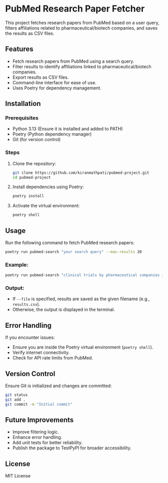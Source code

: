 # PubMed Research Paper Fetcher

This project fetches research papers from PubMed based on a user query, filters affiliations related to pharmaceutical/biotech companies, and saves the results as CSV files.

## Features
- Fetch research papers from PubMed using a search query.
- Filter results to identify affiliations linked to pharmaceutical/biotech companies.
- Export results as CSV files.
- Command-line interface for ease of use.
- Uses Poetry for dependency management.

## Installation
### Prerequisites
- Python 3.13 (Ensure it is installed and added to PATH)
- Poetry (Python dependency manager)
- Git (for version control)

### Steps
1. Clone the repository:
   ```sh
   git clone https://github.com/kiranmathpati/pubmed-project.git
   cd pubmed-project
   ```
2. Install dependencies using Poetry:
   ```sh
   poetry install
   ```
3. Activate the virtual environment:
   ```sh
   poetry shell
   ```

## Usage
Run the following command to fetch PubMed research papers:
```sh
poetry run pubmed-search "your search query" --max-results 20
```
### Example:
```sh
poetry run pubmed-search "clinical trials by pharmaceutical companies in India" --max-results 20 --file results.csv --debug
```
### Output:
- If `--file` is specified, results are saved as the given filename (e.g., `results.csv`).
- Otherwise, the output is displayed in the terminal.

## Error Handling
If you encounter issues:
- Ensure you are inside the Poetry virtual environment (`poetry shell`).
- Verify internet connectivity.
- Check for API rate limits from PubMed.

## Version Control
Ensure Git is initialized and changes are committed:
```sh
git status
git add .
git commit -m "Initial commit"
```

## Future Improvements
- Improve filtering logic.
- Enhance error handling.
- Add unit tests for better reliability.
- Publish the package to TestPyPI for broader accessibility.

## License
MIT License
